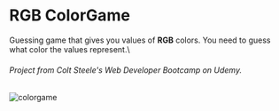 # RGB ColorGame
Guessing game that gives you values of **RGB** colors. You need to guess what color the values represent.\
###### Project from Colt Steele's Web Developer Bootcamp on Udemy.

![colorgame](https://user-images.githubusercontent.com/52567746/78710281-bec7d080-791d-11ea-85c7-73d25c5b7810.png)
